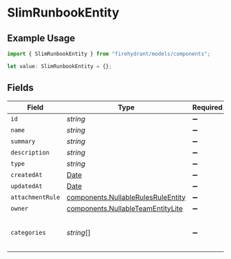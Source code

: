 # SlimRunbookEntity

## Example Usage

```typescript
import { SlimRunbookEntity } from "firehydrant/models/components";

let value: SlimRunbookEntity = {};
```

## Fields

| Field                                                                                         | Type                                                                                          | Required                                                                                      | Description                                                                                   |
| --------------------------------------------------------------------------------------------- | --------------------------------------------------------------------------------------------- | --------------------------------------------------------------------------------------------- | --------------------------------------------------------------------------------------------- |
| `id`                                                                                          | *string*                                                                                      | :heavy_minus_sign:                                                                            | N/A                                                                                           |
| `name`                                                                                        | *string*                                                                                      | :heavy_minus_sign:                                                                            | N/A                                                                                           |
| `summary`                                                                                     | *string*                                                                                      | :heavy_minus_sign:                                                                            | N/A                                                                                           |
| `description`                                                                                 | *string*                                                                                      | :heavy_minus_sign:                                                                            | N/A                                                                                           |
| `type`                                                                                        | *string*                                                                                      | :heavy_minus_sign:                                                                            | N/A                                                                                           |
| `createdAt`                                                                                   | [Date](https://developer.mozilla.org/en-US/docs/Web/JavaScript/Reference/Global_Objects/Date) | :heavy_minus_sign:                                                                            | N/A                                                                                           |
| `updatedAt`                                                                                   | [Date](https://developer.mozilla.org/en-US/docs/Web/JavaScript/Reference/Global_Objects/Date) | :heavy_minus_sign:                                                                            | N/A                                                                                           |
| `attachmentRule`                                                                              | [components.NullableRulesRuleEntity](../../models/components/nullablerulesruleentity.md)      | :heavy_minus_sign:                                                                            | N/A                                                                                           |
| `owner`                                                                                       | [components.NullableTeamEntityLite](../../models/components/nullableteamentitylite.md)        | :heavy_minus_sign:                                                                            | N/A                                                                                           |
| `categories`                                                                                  | *string*[]                                                                                    | :heavy_minus_sign:                                                                            | categories the runbook applies to                                                             |